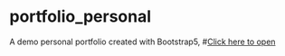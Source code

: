 # portfolio_personal
A demo personal portfolio created with Bootstrap5, 
#[Click here to open](link)
